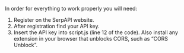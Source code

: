 In order for everything to work properly you will need:
1. Register on the SerpAPI website.
2. After registration find your API key.
3. Insert the API key into script.js (line 12 of the code).
Also install any extension in your browser that unblocks CORS, such as “CORS Unblock”.
